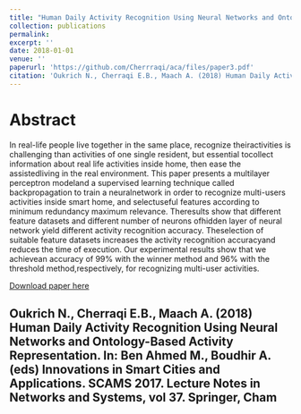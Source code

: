 ```yaml
---
title: "Human Daily Activity Recognition Using Neural Networks and Ontology-Based Activity Representation"
collection: publications
permalink: 
excerpt: ''
date: 2018-01-01
venue: ''
paperurl: 'https://github.com/Cherrraqi/aca/files/paper3.pdf'
citation: 'Oukrich N., Cherraqi E.B., Maach A. (2018) Human Daily Activity Recognition Using Neural Networks and Ontology-Based Activity Representation. In: Ben Ahmed M., Boudhir A. (eds) Innovations in Smart Cities and Applications. SCAMS 2017. Lecture Notes in Networks and Systems, vol 37. Springer, Cham'
---
```

Abstract
====
In real-life people live together in the same place, recognize theiractivities is challenging than activities of one single resident, but essential tocollect information about real life activities inside home, then ease the assistedliving in the real environment. This paper presents a multilayer perceptron modeland a supervised learning technique called backpropagation to train a neuralnetwork in order to recognize multi-users activities inside smart home, and selectuseful features according to minimum redundancy maximum relevance. Theresults show that different feature datasets and different number of neurons ofhidden layer of neural network yield different activity recognition accuracy. Theselection of suitable feature datasets increases the activity recognition accuracyand reduces the time of execution. Our experimental results show that we achievean accuracy of 99% with the winner method and 96% with the threshold method,respectively, for recognizing multi-user activities. 


[Download paper here](https://github.com/Cherrraqi/aca/files/paper3.pdf)

Oukrich N., Cherraqi E.B., Maach A. (2018) Human Daily Activity Recognition Using Neural Networks and Ontology-Based Activity Representation. In: Ben Ahmed M., Boudhir A. (eds) Innovations in Smart Cities and Applications. SCAMS 2017. Lecture Notes in Networks and Systems, vol 37. Springer, Cham
--------------------------
